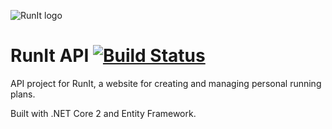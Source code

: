 ![RunIt logo](https://runit.mortimer.nu/static/logo.png)
# RunIt API [![Build Status](https://travis-ci.org/mortimerh/runit-api.svg?branch=master)](https://travis-ci.org/mortimerh/runit-api)

API project for RunIt, a website for creating and managing personal running plans.

Built with .NET Core 2 and Entity Framework. 
